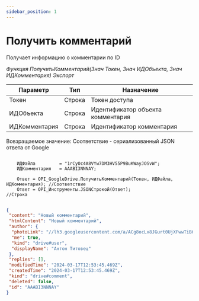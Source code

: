 ```yaml
---
sidebar_position: 1
---
```


# Получить комментарий
Получает информацию о комментарии по ID

*Функция ПолучитьКомментарий(Знач Токен, Знач ИДОбъекта, Знач ИДКомментария) Экспорт*

  | Параметр | Тип | Назначение |
  |-|-|-|
  | Токен | Строка | Токен доступа |
  | ИДОбъекта | Строка | Идентификатор объекта комментария |
  | ИДКомментария | Строка | Идентификатор комментария|
  
  Вовзращаемое значение: Соответствие - сериализованный JSON ответа от Google

```bsl title="Пример кода"
			
    ИДФайла         = "1rCyOc4A8VYw7DM3HV55P9BuKWayJOSvW";
    ИДКомментария   = AAABI3NNNAY; 

    Ответ = OPI_GoogleDrive.ПолучитьКомментарий(Токен, ИДФайла, ИДКомментария); //Соответствие
    Ответ = OPI_Инструменты.JSONСтрокой(Ответ);                                 //Строка

```


```json title="Результат"

{
 "content": "Новый комментарий",
 "htmlContent": "Новый комментарий",
 "author": {
  "photoLink": "//lh3.googleusercontent.com/a/ACg8ocLx8JGurt0UjXFwwTiB6ZoDPWslW1EnfCTahrwrIllM6Q=s50-c-k-no",
  "me": true,
  "kind": "drive#user",
  "displayName": "Антон Титовец"
 },
 "replies": [],
 "modifiedTime": "2024-03-17T12:53:45.469Z",
 "createdTime": "2024-03-17T12:53:45.469Z",
 "kind": "drive#comment",
 "deleted": false,
 "id": "AAABI3NNNAY"
}

```
